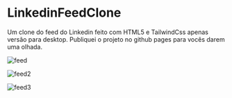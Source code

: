 # LinkedinFeedClone

Um clone do feed do Linkedin feito com HTML5 e TailwindCss apenas versão para desktop. Publiquei o projeto no github pages para vocês darem uma olhada.

![feed](https://github.com/jacksonVargas/LinkedinFeedClone/assets/93093923/efcf6f26-b2eb-4b24-a1bb-f0199178dd78)

![feed2](https://github.com/jacksonVargas/LinkedinFeedClone/assets/93093923/0f603a5f-6b72-494d-b8e6-b5dad064da46)

![feed3](https://github.com/jacksonVargas/LinkedinFeedClone/assets/93093923/ad11f7be-3345-4c35-9c3e-f8e7724fce6f)
